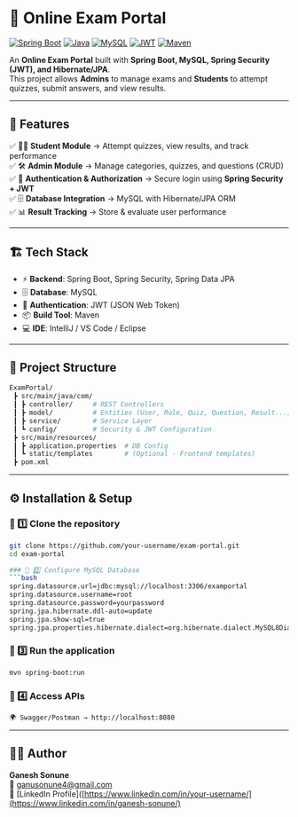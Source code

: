 # 📘 Online Exam Portal 

[![Spring Boot](https://img.shields.io/badge/SpringBoot-2.6.5-green.svg)](https://spring.io/projects/spring-boot)
[![Java](https://img.shields.io/badge/Java-17-blue.svg)](https://www.oracle.com/java/)
[![MySQL](https://img.shields.io/badge/MySQL-8.0-orange.svg)](https://www.mysql.com/)
[![JWT](https://img.shields.io/badge/Security-JWT-red.svg)](https://jwt.io/)
[![Maven](https://img.shields.io/badge/Build-Maven-yellow.svg)](https://maven.apache.org/)

An **Online Exam Portal** built with **Spring Boot, MySQL, Spring Security (JWT), and Hibernate/JPA**.  
This project allows **Admins** to manage exams and **Students** to attempt quizzes, submit answers, and view results.  

---

## 🚀 Features
✅ 👨‍🎓 **Student Module** → Attempt quizzes, view results, and track performance  
✅ 🛠️ **Admin Module** → Manage categories, quizzes, and questions (CRUD)  
✅ 🔐 **Authentication & Authorization** → Secure login using **Spring Security + JWT**  
✅ 🗄️ **Database Integration** → MySQL with Hibernate/JPA ORM  
✅ 📊 **Result Tracking** → Store & evaluate user performance  

---

## 🏗️ Tech Stack
- ⚡ **Backend**: Spring Boot, Spring Security, Spring Data JPA  
- 🗄️ **Database**: MySQL  
- 🔑 **Authentication**: JWT (JSON Web Token)  
- 📦 **Build Tool**: Maven  
- 💻 **IDE**: IntelliJ / VS Code / Eclipse  

---

## 📂 Project Structure
```bash
ExamPortal/
 ┣ src/main/java/com/
 ┃ ┣ controller/     # REST Controllers
 ┃ ┣ model/          # Entities (User, Role, Quiz, Question, Result...)
 ┃ ┣ service/        # Service Layer
 ┃ ┗ config/         # Security & JWT Configuration
 ┣ src/main/resources/
 ┃ ┣ application.properties  # DB Config
 ┃ ┗ static/templates        # (Optional - Frontend templates)
 ┣ pom.xml
```
---

## ⚙️ Installation & Setup

### 🔹 1️⃣ Clone the repository
```bash
git clone https://github.com/your-username/exam-portal.git
cd exam-portal

### 🔹 2️⃣ Configure MySQL Database
```bash
spring.datasource.url=jdbc:mysql://localhost:3306/examportal
spring.datasource.username=root
spring.datasource.password=yourpassword
spring.jpa.hibernate.ddl-auto=update
spring.jpa.show-sql=true
spring.jpa.properties.hibernate.dialect=org.hibernate.dialect.MySQL8Dialect
```
### 🔹 3️⃣ Run the application
```bash
mvn spring-boot:run
```
### 🔹 4️⃣ Access APIs
```bash
🌍 Swagger/Postman → http://localhost:8080
```
---

## 👨‍💻 Author  
**Ganesh Sonune**  
📧 ganusonune4@gmail.com  
🔗 [LinkedIn Profile]([https://www.linkedin.com/in/your-username/](https://www.linkedin.com/in/ganesh-sonune/)
